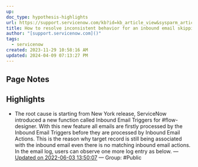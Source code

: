 ```yaml
---
up: 
doc_type: hypothesis-highlights
url: https://support.servicenow.com/kb?id=kb_article_view&sysparm_article=KB0823731
title: How to resolve inconsistent behavior for an inbound email skipping all inbound email actions? - Support and Troubleshooting
author: "[support.servicenow.com]()"
tags:
  - servicenow
created: 2023-11-29 10:58:16 AM
updated: 2024-04-09 07:13:27 PM
---
```


## Page Notes
## Highlights
- The root cause is starting from New York release, ServiceNow introduced a new function called Inbound Email Triggers for #flow-designer. With this new feature all emails are firstly processed by the Inbound Email Triggers before they are processed by Inbound Email Actions. This is the reason why target record is still being associated with the inbound email even there is no matching inbound email actions. In the email log, users can observe one more log entry as below. — [Updated on 2022-06-03 13:50:07](https://hyp.is/mxv54ONlEey_ObvYxN46XA/support.servicenow.com/kb?id=kb_article_view&sysparm_article=KB0823731) — Group: #Public



